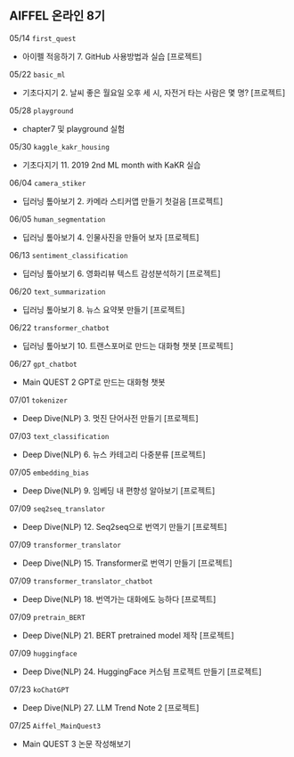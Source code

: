## AIFFEL 온라인 8기

05/14 ```first_quest```
- 아이펠 적응하기 7. GitHub 사용방법과 실습 [프로젝트]

05/22 ```basic_ml```
- 기초다지기 2. 날씨 좋은 월요일 오후 세 시, 자전거 타는 사람은 몇 명? [프로젝트]

05/28 ```playground```
- chapter7 및 playground 실험

05/30 ```kaggle_kakr_housing```
- 기초다지기 11. 2019 2nd ML month with KaKR 실습

06/04 ```camera_stiker```
- 딥러닝 톺아보기 2. 카메라 스티커앱 만들기 첫걸음 [프로젝트]

06/05 ```human_segmentation```
- 딥러닝 톺아보기 4. 인물사진을 만들어 보자 [프로젝트]

06/13 ```sentiment_classification```
- 딥러닝 톺아보기 6. 영화리뷰 텍스트 감성분석하기 [프로젝트]

06/20 ```text_summarization```
- 딥러닝 톺아보기 8. 뉴스 요약봇 만들기 [프로젝트]

06/22 ```transformer_chatbot```
- 딥러닝 톺아보기 10. 트랜스포머로 만드는 대화형 챗봇 [프로젝트]

06/27 ```gpt_chatbot```
- Main QUEST 2 GPT로 만드는 대화형 챗봇

07/01 ```tokenizer```
- Deep Dive(NLP) 3. 멋진 단어사전 만들기 [프로젝트]

07/03 ```text_classification```
- Deep Dive(NLP) 6. 뉴스 카테고리 다중분류 [프로젝트]

07/05 ```embedding_bias```
- Deep Dive(NLP) 9. 임베딩 내 편향성 알아보기 [프로젝트]

07/09 ```seq2seq_translator```
- Deep Dive(NLP) 12. Seq2seq으로 번역기 만들기 [프로젝트]

07/09 ```transformer_translator```
- Deep Dive(NLP) 15. Transformer로 번역기 만들기 [프로젝트]

07/09 ```transformer_translator_chatbot```
- Deep Dive(NLP) 18. 번역가는 대화에도 능하다 [프로젝트]

07/09 ```pretrain_BERT```
- Deep Dive(NLP) 21. BERT pretrained model 제작 [프로젝트]

07/09 ```huggingface```
- Deep Dive(NLP) 24. HuggingFace 커스텀 프로젝트 만들기 [프로젝트]

07/23 ```koChatGPT```
- Deep Dive(NLP) 27. LLM Trend Note 2 [프로젝트]
 
07/25 ```Aiffel_MainQuest3```
- Main QUEST 3 논문 작성해보기

